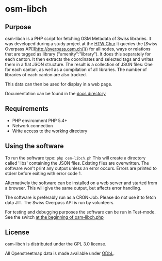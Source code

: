# osm-libch

## Purpose 
osm-libch is a PHP script for fetching OSM Metadata of Swiss libraries. It was developed during a study project at the [HTW Chur](http://www.htwchur.ch) 
It queries the [Swiss Overpass API](http://overpass.osm.ch/]() for all nodes, ways or relations that are tagged as library ("amenity":"library"). It does this separately for each canton. It then extracts the coordinates and selected tags and writes them in a flat JSON structure. The result is a collection of JSON files: One for each canton, as well as a compilation of all libraries. The number of libraries of each canton are also tracked. 

This data can then be used for display in a web page. 

Documentation can be found in the [docs directory](docs/)

## Requirements 

+ PHP environment PHP 5.4+
+ Network connection
+ Write access to the working directory

## Using the software 

To run the software type: `php osm-libch.ph`
This will create a directory called 'libs' containing the JSON files. Existing files are overwritten.
The software won't print any output unless an error occurs. Errors are printed to stderr before exiting with error code 1.

Alternatively the software can be installed on a web server and started from a browser. This will give the same output, but affects error handling. 

The software is preferably run as a CRON-Job. Please do not use it to fetch data JIT. The Swiss Overpass API is run by volunteers. 

For testing and debugging purposes the software can be run in Test-mode. See the switch 
[at the beginning of osm-libch.php](https://github.com/iorala/osm-libch/blob/e17fc7ba3dd5b6daacb1fc4f945f93069fd1cd33/osm-libch.php#L8)


## License 

osm-libch is distributed under the GPL 3.0 license.

All Openstreetmap data is made available under [ODbL](https://opendatacommons.org/licenses/odbl/).
